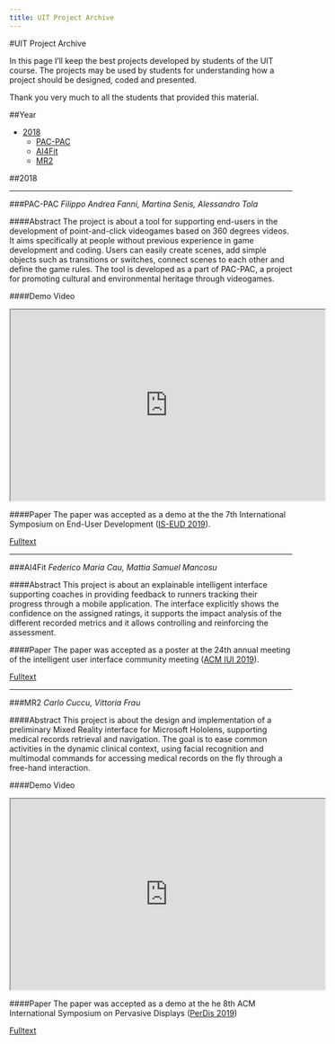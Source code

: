```yaml
---
title: UIT Project Archive
---
```

#UIT Project Archive

In this page I’ll keep the best projects developed by students of the 
UIT course. The projects may be used by students for understanding how 
a project should be designed, coded and presented.

Thank you very much to all the students that provided this material.


##Year
* [2018](#2018)
    * [PAC-PAC](#pac-pac)
    * [AI4Fit](#ai4fit)
    * [MR2](#mr2)

<a id="2018"></a>

##2018

<a id="pac-pac"></a>
<hr>

###PAC-PAC
*Filippo Andrea Fanni, Martina Senis, Alessandro Tola*

####Abstract
The project is about a tool for supporting end-users in the development of 
point-and-click videogames based on 360 degrees videos. It aims specifically at 
people without previous experience in game development and coding. 
Users can easily create scenes, add simple objects such as transitions or 
switches, connect scenes to each other and define the game rules. 
The tool is developed as a part of PAC-PAC, a project for promoting 
cultural and environmental heritage through videogames.

####Demo Video
<iframe width="560" height="340" src="https://www.youtube.com/embed/P13c1-kIt-g"></iframe>

####Paper
The paper was accepted as a demo at the the 7th International Symposium on End-User Development 
([IS-EUD 2019](https://sites.google.com/site/iseud2019/)). 

[Fulltext](2018/is-eud-demo-2019.pdf)

<a id="ai4fit"></a>
<hr>

###AI4Fit
*Federico Maria Cau, Mattia Samuel Mancosu*

####Abstract
This project is about an explainable intelligent interface supporting 
coaches in providing feedback to runners tracking their progress 
through a mobile application. The interface explicitly shows the 
confidence on the assigned ratings, it supports the impact analysis 
of the different recorded metrics and it allows controlling and reinforcing 
the assessment.

####Paper
The paper was accepted as a poster at the 24th annual meeting of the intelligent
user interface community meeting ([ACM IUI 2019](https://iui.acm.org/2019/)).

[Fulltext](2018/ai4fit-iui-paper.pdf)

<a id="mr2"></a>
<hr>

###MR2
*Carlo Cuccu, Vittoria Frau*

####Abstract
This project is about the design and implementation of a preliminary 
Mixed Reality interface for Microsoft Hololens, supporting medical 
records retrieval and navigation. The goal is to ease common activities 
in the dynamic clinical context, using facial recognition and multimodal 
commands for accessing medical records on the fly through a free-hand 
interaction.

####Demo Video
<iframe width="560" height="340" src="https://www.youtube.com/embed/s4U7GuC1a-o"></iframe>

####Paper
The paper was accepted as a demo at the he 8th ACM International Symposium on 
Pervasive Displays ([PerDis 2019](http://pervasivedisplays.org/2019/)) 

[Fulltext](2018/UIT_MR2.pdf)


